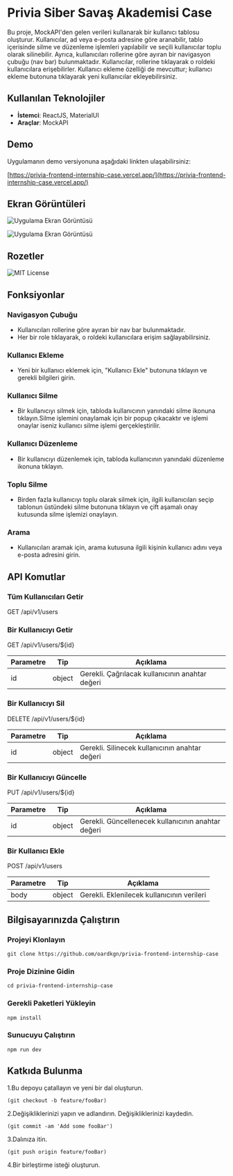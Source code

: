 
# Privia Siber Savaş Akademisi Case

Bu proje, MockAPI'den gelen verileri kullanarak bir kullanıcı tablosu oluşturur. Kullanıcılar, ad veya e-posta adresine göre aranabilir, tablo içerisinde silme ve düzenleme işlemleri yapılabilir ve seçili kullanıcılar toplu olarak silinebilir. 
Ayrıca, kullanıcıları rollerine göre ayıran bir navigasyon çubuğu (nav bar) bulunmaktadır. Kullanıcılar, rollerine tıklayarak o roldeki kullanıcılara erişebilirler. Kullanıcı ekleme özelliği de mevcuttur; kullanıcı ekleme butonuna tıklayarak yeni kullanıcılar ekleyebilirsiniz.

## Kullanılan Teknolojiler

- **İstemci**: ReactJS, MaterialUI
- **Araçlar**: MockAPI

## Demo

Uygulamanın demo versiyonuna aşağıdaki linkten ulaşabilirsiniz:

[https://privia-frontend-internship-case.vercel.app/](https://privia-frontend-internship-case.vercel.app/)

## Ekran Görüntüleri


![Uygulama Ekran Görüntüsü](https://private-user-images.githubusercontent.com/115845068/331865604-866d53ca-83e3-40c4-83d3-58dab7c6f7c2.png?jwt=eyJhbGciOiJIUzI1NiIsInR5cCI6IkpXVCJ9.eyJpc3MiOiJnaXRodWIuY29tIiwiYXVkIjoicmF3LmdpdGh1YnVzZXJjb250ZW50LmNvbSIsImtleSI6ImtleTUiLCJleHAiOjE3MTYxMTYzNDEsIm5iZiI6MTcxNjExNjA0MSwicGF0aCI6Ii8xMTU4NDUwNjgvMzMxODY1NjA0LTg2NmQ1M2NhLTgzZTMtNDBjNC04M2QzLTU4ZGFiN2M2ZjdjMi5wbmc_WC1BbXotQWxnb3JpdGhtPUFXUzQtSE1BQy1TSEEyNTYmWC1BbXotQ3JlZGVudGlhbD1BS0lBVkNPRFlMU0E1M1BRSzRaQSUyRjIwMjQwNTE5JTJGdXMtZWFzdC0xJTJGczMlMkZhd3M0X3JlcXVlc3QmWC1BbXotRGF0ZT0yMDI0MDUxOVQxMDU0MDFaJlgtQW16LUV4cGlyZXM9MzAwJlgtQW16LVNpZ25hdHVyZT01MTNjYTEyNjM2MWY3N2E0NGNiYzU2ZDU1NjZjNTVkNDU1YmVlZTZkOTEzNTY0Zjc1NTZkY2JmYzRkMTIyMTA0JlgtQW16LVNpZ25lZEhlYWRlcnM9aG9zdCZhY3Rvcl9pZD0wJmtleV9pZD0wJnJlcG9faWQ9MCJ9.5aZUMyjXPsnZTiEmlg3tWGz_ZQnN8PDkVhtBeOO0xGo)

![Uygulama Ekran Görüntüsü](https://private-user-images.githubusercontent.com/115845068/331865602-d94305ba-f540-47a3-a02a-3405d309931b.png?jwt=eyJhbGciOiJIUzI1NiIsInR5cCI6IkpXVCJ9.eyJpc3MiOiJnaXRodWIuY29tIiwiYXVkIjoicmF3LmdpdGh1YnVzZXJjb250ZW50LmNvbSIsImtleSI6ImtleTUiLCJleHAiOjE3MTYxMTYzNDEsIm5iZiI6MTcxNjExNjA0MSwicGF0aCI6Ii8xMTU4NDUwNjgvMzMxODY1NjAyLWQ5NDMwNWJhLWY1NDAtNDdhMy1hMDJhLTM0MDVkMzA5OTMxYi5wbmc_WC1BbXotQWxnb3JpdGhtPUFXUzQtSE1BQy1TSEEyNTYmWC1BbXotQ3JlZGVudGlhbD1BS0lBVkNPRFlMU0E1M1BRSzRaQSUyRjIwMjQwNTE5JTJGdXMtZWFzdC0xJTJGczMlMkZhd3M0X3JlcXVlc3QmWC1BbXotRGF0ZT0yMDI0MDUxOVQxMDU0MDFaJlgtQW16LUV4cGlyZXM9MzAwJlgtQW16LVNpZ25hdHVyZT00M2VkZTc2ZWIwNjc1Yzg1ZTEwNDk5OTg0YTZlMTAyNzEzZDU4MjIyMjEzYmM5OWMyNWNlZWQ4ZjE4Y2E2NzRkJlgtQW16LVNpZ25lZEhlYWRlcnM9aG9zdCZhY3Rvcl9pZD0wJmtleV9pZD0wJnJlcG9faWQ9MCJ9.jkTHRZfg7y3-VryxT6UBoCKWnxLO4mn4h0adEOF7B_Q)


## Rozetler

![MIT License](https://img.shields.io/badge/License-MIT-blue.svg)

## Fonksiyonlar

### Navigasyon Çubuğu

- Kullanıcıları rollerine göre ayıran bir nav bar bulunmaktadır.
- Her bir role tıklayarak, o roldeki kullanıcılara erişim sağlayabilirsiniz.

### Kullanıcı Ekleme

- Yeni bir kullanıcı eklemek için, "Kullanıcı Ekle" butonuna tıklayın ve gerekli bilgileri girin.

### Kullanıcı Silme

- Bir kullanıcıyı silmek için, tabloda kullanıcının yanındaki silme ikonuna tıklayın.Silme işlemini onaylamak için bir popup çıkacaktır ve işlemi onaylar iseniz kullanıcı silme işlemi gerçekleştirilir.

### Kullanıcı Düzenleme

- Bir kullanıcıyı düzenlemek için, tabloda kullanıcının yanındaki düzenleme ikonuna tıklayın.

### Toplu Silme

- Birden fazla kullanıcıyı toplu olarak silmek için, ilgili kullanıcıları seçip tablonun üstündeki silme butonuna tıklayın ve çift aşamalı onay kutusunda silme işlemizi onaylayın.

### Arama

- Kullanıcıları aramak için, arama kutusuna ilgili kişinin kullanıcı adını veya e-posta adresini girin.



## API Komutlar

### Tüm Kullanıcıları Getir

GET /api/v1/users



### Bir Kullanıcıyı Getir

GET /api/v1/users/${id}



| Parametre | Tip    | Açıklama                           |
|-----------|--------|------------------------------------|
| id        | object | Gerekli. Çağrılacak kullanıcının anahtar değeri |

### Bir Kullanıcıyı Sil

DELETE /api/v1/users/${id}

| Parametre | Tip    | Açıklama                           |
|-----------|--------|------------------------------------|
| id        | object | Gerekli. Silinecek kullanıcının anahtar değeri |

### Bir Kullanıcıyı Güncelle

PUT /api/v1/users/${id}


| Parametre | Tip    | Açıklama                           |
|-----------|--------|------------------------------------|
| id        | object | Gerekli. Güncellenecek kullanıcının anahtar değeri |

### Bir Kullanıcı Ekle

POST /api/v1/users


| Parametre | Tip    | Açıklama                           |
|-----------|--------|------------------------------------|
| body      | object | Gerekli. Eklenilecek kullanıcının verileri |

## Bilgisayarınızda Çalıştırın

### Projeyi Klonlayın

```
git clone https://github.com/oardkgn/privia-frontend-internship-case

```

### Proje Dizinine Gidin

```
cd privia-frontend-internship-case
```
### Gerekli Paketleri Yükleyin

```
npm install
```
### Sunucuyu Çalıştırın

```
npm run dev
```
## Katkıda Bulunma

1.Bu depoyu çatallayın ve 
yeni bir dal oluşturun.
```
(git checkout -b feature/fooBar)
```
2.Değişikliklerinizi yapın ve adlandırın.
Değişikliklerinizi kaydedin.
```
(git commit -am 'Add some fooBar')
```
3.Dalınıza itin.
```
(git push origin feature/fooBar)
```
4.Bir birleştirme isteği oluşturun.
